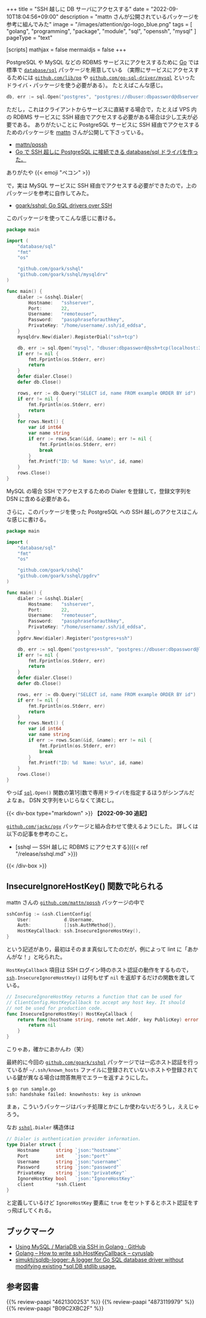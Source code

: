 +++
title = "SSH 越しに DB サーバにアクセスする"
date =  "2022-09-10T18:04:56+09:00"
description = "mattn さんが公開されているパッケージを参考に組んでみた"
image = "/images/attention/go-logo_blue.png"
tags  = [ "golang", "programming", "package", "module", "sql", "openssh", "mysql" ]
pageType = "text"

[scripts]
  mathjax = false
  mermaidjs = false
+++

PostgreSQL や MySQL などの RDBMS サービスにアクセスするために [Go] では標準で [`database/sql`][`sql`] パッケージを用意している
（実際にサービスにアクセスするためには [`github.com/lib/pq`] や [`github.com/go-sql-driver/mysql`] といったドライバ・パッケージを使う必要がある）。
たとえばこんな感じ。

```go
db, err := sql.Open("postgres", "postgres://dbuser:dbpassword@dbserver:5432/example?sslmode=require")
```

ただし，これはクライアントからサービスに直結する場合で，たとえば VPS 内の RDBMS サービスに SSH 経由でアクセスする必要がある場合は少し工夫が必要である。
ありがたいことに PostgreSQL サービスに SSH 経由でアクセスするためのパッケージを [mattn](https://github.com/mattn) さんが公開して下さっている。

- [mattn/pqssh](https://github.com/mattn/pqssh)
- [Go で SSH 超しに PostgreSQL に接続できる database/sql ドライバを作った。](https://zenn.dev/mattn/articles/d1b114e2d4a421)

ありがたや {{< emoji "ペコン" >}}

で，実は MySQL サービスに SSH 経由でアクセスする必要ができたので，上のパッケージを参考に自作してみた。

- [goark/sshql: Go SQL drivers over SSH](https://github.com/goark/sshql)

このパッケージを使ってこんな感じに書ける。

```go
package main

import (
    "database/sql"
    "fmt"
    "os"

    "github.com/goark/sshql"
    "github.com/goark/sshql/mysqldrv"
)

func main() {
    dialer := &sshql.Dialer{
        Hostname:   "sshserver",
        Port:       22,
        Username:   "remoteuser",
        Password:   "passphraseforauthkey",
        PrivateKey: "/home/username/.ssh/id_eddsa",
    }
    mysqldrv.New(dialer).RegisterDial("ssh+tcp")

    db, err := sql.Open("mysql", "dbuser:dbpassword@ssh+tcp(localhost:3306)/dbname")
    if err != nil {
        fmt.Fprintln(os.Stderr, err)
        return
    }
    defer dialer.Close()
    defer db.Close()

    rows, err := db.Query("SELECT id, name FROM example ORDER BY id")
    if err != nil {
        fmt.Fprintln(os.Stderr, err)
        return
    }
    for rows.Next() {
        var id int64
        var name string
        if err := rows.Scan(&id, &name); err != nil {
            fmt.Fprintln(os.Stderr, err)
            break
        }
        fmt.Printf("ID: %d  Name: %s\n", id, name)
    }
    rows.Close()
}
```

MySQL の場合 SSH でアクセスするための Dialer を登録して，登録文字列を DSN に含める必要がある。

さらに，このパッケージを使った PostgreSQL への SSH 越しのアクセスはこんな感じに書ける。

```go
package main

import (
    "database/sql"
    "fmt"
    "os"

    "github.com/goark/sshql"
    "github.com/goark/sshql/pgdrv"
)

func main() {
    dialer := &sshql.Dialer{
        Hostname:   "sshserver",
        Port:       22,
        Username:   "remoteuser",
        Password:   "passphraseforauthkey",
        PrivateKey: "/home/username/.ssh/id_eddsa",
    }
    pgdrv.New(dialer).Register("postgres+ssh")

    db, err := sql.Open("postgres+ssh", "postgres://dbuser:dbpassword@localhost:5432/example?sslmode=disable")
    if err != nil {
        fmt.Fprintln(os.Stderr, err)
        return
    }
    defer dialer.Close()
    defer db.Close()

    rows, err := db.Query("SELECT id, name FROM example ORDER BY id")
    if err != nil {
        fmt.Fprintln(os.Stderr, err)
        return
    }
    for rows.Next() {
        var id int64
        var name string
        if err := rows.Scan(&id, &name); err != nil {
            fmt.Fprintln(os.Stderr, err)
            break
        }
        fmt.Printf("ID: %d  Name: %s\n", id, name)
    }
    rows.Close()
}
```

やっぱ [`sql`]`.Open()` 関数の第1引数で専用ドライバを指定するほうがシンプルだよなぁ。
DSN 文字列をいじらなくて済むし。

{{< div-box type="markdown" >}}
**【2022-09-30 追記】**

[`github.com/jackc/pgx`] パッケージと組み合わせて使えるようにした。
詳しくは以下の記事を参考のこと。

- [sshql — SSH 越しに RDBMS にアクセスする]({{< ref "/release/sshql.md" >}})

[`github.com/jackc/pgx`]: https://github.com/jackc/pgx "jackc/pgx: PostgreSQL driver and toolkit for Go"
{{< /div-box >}}

## InsecureIgnoreHostKey() 関数で叱られる

mattn さんの [`github.com/mattn/pqssh`] パッケージの中で

```go
sshConfig := &ssh.ClientConfig{
    User:            d.Username,
    Auth:            []ssh.AuthMethod{},
    HostKeyCallback: ssh.InsecureIgnoreHostKey(),
}
```

という記述があり，最初はそのまま真似してたのだが，例によって lint に「あかんがな！」と叱られた。

`HostKeyCallback` 項目は SSH ログイン時のホスト認証の動作をするもので， [`ssh`]`.InsecureIgnoreHostKey()` は何もせず `nil` を返却するだけの関数を渡している。

```go
// InsecureIgnoreHostKey returns a function that can be used for
// ClientConfig.HostKeyCallback to accept any host key. It should
// not be used for production code.
func InsecureIgnoreHostKey() HostKeyCallback {
    return func(hostname string, remote net.Addr, key PublicKey) error {
        return nil
    }
}
```

こりゃあ，確かにあかんわ（笑）

最終的に今回の [`github.com/goark/sshql`] パッケージでは一応ホスト認証を行っているが `~/.ssh/known_hosts` ファイルに登録されていないホストや登録されている鍵が異なる場合は問答無用でエラーを返すようにした。

```text
$ go run sample.go 
ssh: handshake failed: knownhosts: key is unknown
```

まぁ，こういうパッケージはバッチ処理とかにしか使わないだろうし，ええじゃろう。

なお [`sshql`][`github.com/goark/sshql`]`.Dialer` 構造体は

```go
// Dialer is authentication provider information.
type Dialer struct {
    Hostname      string `json:"hostname"`
    Port          int    `json:"port"`
    Username      string `json:"username"`
    Password      string `json:"password"`
    PrivateKey    string `json:"privateKey"`
    IgnoreHostKey bool   `json:"IgnoreHostKey"`
    client        *ssh.Client
}
```

と定義しているけど `IgnoreHostKey` 要素に `true` をセットするとホスト認証をすっ飛ばしてくれる。

## ブックマーク

- [Using MySQL / MariaDB via SSH in Golang · GitHub](https://gist.github.com/vinzenz/d8e6834d9e25bbd422c14326f357cce0)
- [Golang – How to write ssh.HostKeyCallback – cyruslab](https://cyruslab.net/2020/10/23/golang-how-to-write-ssh-hostkeycallback/)
- [simukti/sqldb-logger: A logger for Go SQL database driver without modifying existing *sql.DB stdlib usage.](https://github.com/simukti/sqldb-logger)

[Go]: https://go.dev/
[`github.com/goark/sshql`]: https://github.com/goark/sshql "goark/sshql: Go SQL drivers over SSH"
[`sql`]: https://pkg.go.dev/database/sql "sql package - database/sql - Go Packages"
[`github.com/lib/pq`]: https://github.com/lib/pq "lib/pq: Pure Go Postgres driver for database/sql"
[`github.com/go-sql-driver/mysql`]: https://github.com/go-sql-driver/mysql "go-sql-driver/mysql: Go MySQL Driver is a MySQL driver for Go's (golang) database/sql package"
[`github.com/jackc/pgx`]: https://github.com/jackc/pgx "jackc/pgx: PostgreSQL driver and toolkit for Go"
[`github.com/mattn/pqssh`]: https://github.com/mattn/pqssh
[`ssh`]: https://pkg.go.dev/golang.org/x/crypto/ssh "ssh package - golang.org/x/crypto/ssh - Go Packages"

## 参考図書

{{% review-paapi "4621300253" %}} <!-- プログラミング言語Go -->
{{% review-paapi "4873119979" %}} <!-- Go言語による分散サービス -->
{{% review-paapi "B09C2XBC2F" %}} <!-- Golang Tシャツ -->
